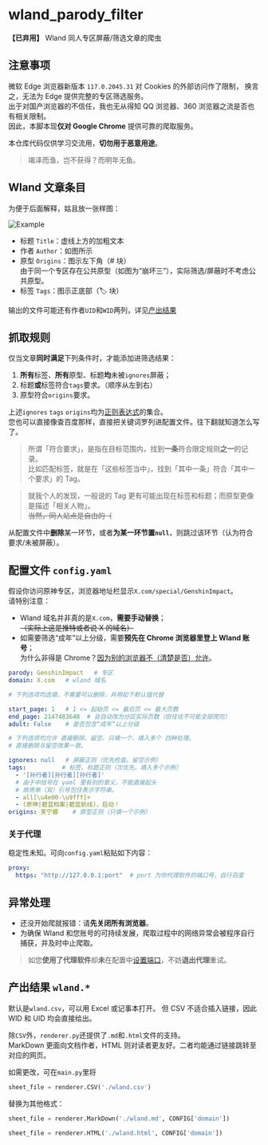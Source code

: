 # wland_parody_filter
**【已弃用】** Wland 同人专区屏蔽/筛选文章的爬虫

## 注意事项

微软 Edge 浏览器新版本 `117.0.2045.31` 对 Cookies 的外部访问作了限制，
换言之，无法为 Edge 提供完整的专区筛选服务。  
出于对国产浏览器的不信任，我也无从得知 QQ 浏览器、360 浏览器之流是否也有相关限制。  
因此，本脚本现**仅对 Google Chrome** 提供可靠的爬取服务。

本仓库代码仅供学习交流用，**切勿用于恶意用途**。

> 竭泽而渔，岂不获得？而明年无鱼。

## Wland 文章条目
为便于后面解释，姑且放一张样图：

![Example](https://gitlab.com/ChlorideP/wland_parody_filter/raw/master/img/example.jpg)

- 标题 `Title`：虚线上方的加粗文本
- 作者 `Author`：如图所示
- 原型 `Origins`：图示左下角（# 块）  
由于同一个专区存在公共原型（如图为“崩坏三”），实际筛选/屏蔽时不考虑公共原型。
- 标签 `Tags`：图示正底部（🏷️ 块）

输出的文件可能还有作者`UID`和`WID`两列，详见[产出结果](#产出结果-wland)

## 抓取规则
仅当文章**同时满足**下列条件时，才能添加进筛选结果：
1. **所有**标签、**所有**原型、标题**均**未被`ignores`屏蔽；
2. 标题**或**标签符合`tags`要求。（顺序从左到右）
3. 原型符合`origins`要求。

上述`ignores` `tags` `origins`均为[正则表达式](https://gitlab.com/ChlorideP/wland_parody_filter/blob/master/README.REGEX.md)的集合。  
您也可以直接像查百度那样，直接把关键词罗列进配置文件。往下翻就知道怎么写了。

> 所谓「符合要求」，是指在目标范围内，找到**一条**符合限定规则**之一**的记录。  
> 比如匹配标签，就是在「这些标签当中」，找到「其中一条」符合「其中一个要求」的 Tag。

> 就我个人的发现，一般说的 Tag 更有可能出现在标签和标题；而原型更像是描述「相关人物」。  
> ~~当然，同人站点是自由的（~~

从配置文件中**删除**某一环节，或者**为某一环节置`null`**，则跳过该环节（认为符合要求/未被屏蔽）。

## 配置文件 `config.yaml`
假设你访问原神专区，浏览器地址栏显示`X.com/special/GenshinImpact`。  
请特别注意：
- Wland 域名并非真的是`X.com`，**需要手动替换**；  
  ~~（实际上这是推特或者说 X 的域名）~~
- 如需要筛选“成年”以上分级，需要**预先在 Chrome 浏览器里登上 Wland 账号**；  
  为什么非得是 Chrome？[因为别的浏览器不（清楚是否）允许](#注意事项)。

```yaml
parody: GenshinImpact   # 专区
domain: X.com   # wland 域名

# 下列选项均选填，不需要可以删除，并用如下默认值代替

start_page: 1   # 1 <= 起始页 <= 最后页 <= 最大页数
end_page: 2147483648  # 会自动改为分区实际页数（但往往不可能全部爬完）
adult: False    # 是否包含“成年”以上分级

# 下列选项均允许 直接删除、留空、只填一个、填入多个 四种处理。
# 直接删除与留空效果一致。

ignores: null   # 屏蔽正则（优先检查。留空示例）
tags:          # 标签、标题正则（次优先。填入多个示例）
  - '[孙行者][孙行者][孙行者]'
  # 由于中括号在 yaml 里有别的意义，不能直接起头
  # 故用单（双）引号包住表示字符串。
  - all[\u4e00-\u9fff]+
  - (原神|碧蓝档案|碧蓝航线)，启动！
origins: 芙宁娜    # 原型正则（只填一个示例）
```

### 关于代理
稳定性未知。可向`config.yaml`粘贴如下内容：
```yaml
proxy:
  https: "http://127.0.0.1:port"  # port 为你代理软件的端口号，自行百度
```

## 异常处理
- 还没开始爬就报错：请**先关闭所有浏览器**。
- 为确保 Wland 和您账号的可持续发展，爬取过程中的网络异常会被程序自行捕获，并及时中止爬取。
> 如您**使用了代理软件**却**未**在配置中[设置端口](#关于代理)，不妨**退出代理**重试。

## 产出结果 `wland.*`
默认是`wland.csv`，可以用 Excel 或记事本打开。
但 CSV 不适合插入链接，因此 WID 和 UID 均会直接给出。

除`CSV`外，`renderer.py`还提供了`.md`和`.html`文件的支持。  
MarkDown 更面向文档作者，HTML 则对读者更友好。二者均能通过链接跳转至对应的网页。

如需更改，可在`main.py`里将
```python
sheet_file = renderer.CSV('./wland.csv')
```
替换为其他格式：
```python
sheet_file = renderer.MarkDown('./wland.md', CONFIG['domain'])
```
```python
sheet_file = renderer.HTML('./wland.html', CONFIG['domain'])
```